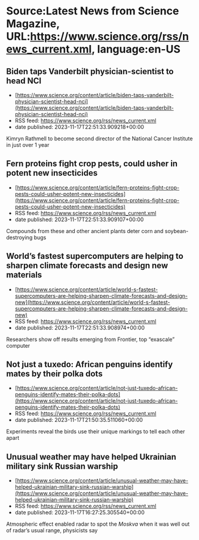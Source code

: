 # Source:Latest News from Science Magazine, URL:https://www.science.org/rss/news_current.xml, language:en-US

## Biden taps Vanderbilt physician-scientist to head NCI
 - [https://www.science.org/content/article/biden-taps-vanderbilt-physician-scientist-head-nci](https://www.science.org/content/article/biden-taps-vanderbilt-physician-scientist-head-nci)
 - RSS feed: https://www.science.org/rss/news_current.xml
 - date published: 2023-11-17T22:51:33.909218+00:00

Kimryn Rathmell to become second director of the National Cancer Institute in just over 1 year

## Fern proteins fight crop pests, could usher in potent new insecticides
 - [https://www.science.org/content/article/fern-proteins-fight-crop-pests-could-usher-potent-new-insecticides](https://www.science.org/content/article/fern-proteins-fight-crop-pests-could-usher-potent-new-insecticides)
 - RSS feed: https://www.science.org/rss/news_current.xml
 - date published: 2023-11-17T22:51:33.909107+00:00

Compounds from these and other ancient plants deter corn and soybean-destroying bugs

## World’s fastest supercomputers are helping to sharpen climate forecasts and design new materials
 - [https://www.science.org/content/article/world-s-fastest-supercomputers-are-helping-sharpen-climate-forecasts-and-design-new](https://www.science.org/content/article/world-s-fastest-supercomputers-are-helping-sharpen-climate-forecasts-and-design-new)
 - RSS feed: https://www.science.org/rss/news_current.xml
 - date published: 2023-11-17T22:51:33.908974+00:00

Researchers show off results emerging from Frontier, top “exascale” computer

## Not just a tuxedo: African penguins identify mates by their polka dots
 - [https://www.science.org/content/article/not-just-tuxedo-african-penguins-identify-mates-their-polka-dots](https://www.science.org/content/article/not-just-tuxedo-african-penguins-identify-mates-their-polka-dots)
 - RSS feed: https://www.science.org/rss/news_current.xml
 - date published: 2023-11-17T21:50:35.511060+00:00

Experiments reveal the birds use their unique markings to tell each other apart

## Unusual weather may have helped Ukrainian military sink Russian warship
 - [https://www.science.org/content/article/unusual-weather-may-have-helped-ukrainian-military-sink-russian-warship](https://www.science.org/content/article/unusual-weather-may-have-helped-ukrainian-military-sink-russian-warship)
 - RSS feed: https://www.science.org/rss/news_current.xml
 - date published: 2023-11-17T16:27:25.305540+00:00

Atmospheric effect enabled radar to spot the <em>Moskva</em> when it was well out of radar’s usual range, physicists say

